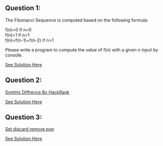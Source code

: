 Question 1:
--------------
The Fibonacci Sequence is computed based on the following formula:  

f(n)=0 if n=0  
f(n)=1 if n=1  
f(n)=f(n-1)+f(n-2) if n>1  

Please write a program to compute the value of f(n) with a given n input by console.  

[See Solution Here](https://github.com/Avi-1996/100DaysCodeChallenge/new/master/100DayCode/Day41/Ques1.py)

Question 2:
-------------

[Symtric Diffrence By HackRank](https://www.hackerrank.com/challenges/symmetric-difference/problem)

[See Solution Here](https://github.com/Avi-1996/100DaysCodeChallenge/new/master/100DayCode/Day41/Ques2.py)

Question 3:
-----------------
[Set discard remove pop](https://www.hackerrank.com/challenges/py-set-discard-remove-pop/problem?h_r=next-challenge&h_v=zen)

[See Solution Here](https://github.com/Avi-1996/100DaysCodeChallenge/new/master/100DayCode/Day41/Ques3.py)
